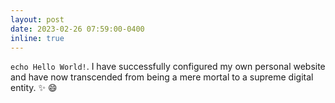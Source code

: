 ```yaml
---
layout: post
date: 2023-02-26 07:59:00-0400
inline: true
---
```


<code>echo Hello World!</code>. I have successfully configured my own personal website and have now transcended from being a mere mortal to a supreme digital entity. :sparkles: :smile:
